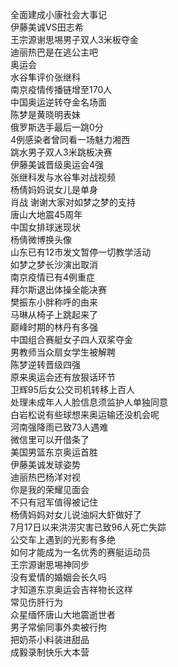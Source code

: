 全面建成小康社会大事记  
伊藤美诚VS田志希  
王宗源谢思埸男子双人3米板夺金  
迪丽热巴是在逃公主吧  
奥运会  
水谷隼评价张继科  
南京疫情传播链增至170人  
中国奥运逆转夺金名场面  
陈梦是黄晓明表妹  
俄罗斯选手最后一跳0分  
4例感染者曾同看一场魅力湘西  
跳水男子双人3米跳板决赛  
伊藤美诚晋级奥运会4强  
张继科发与水谷隼对战视频  
杨倩妈妈说女儿是单身  
肖战 谢谢大家对如梦之梦的支持  
唐山大地震45周年  
中国女排球迷现状  
杨倩微博换头像  
山东已有12市发文暂停一切教学活动  
如梦之梦长沙演出取消  
南京疫情已有4例重症  
拜尔斯退出体操全能决赛  
樊振东小胖称呼的由来  
马琳从椅子上跳起来了  
巅峰时期的林丹有多强  
中国组合赛艇女子四人双桨夺金  
男教师当众扇女学生被解聘  
陈梦逆转晋级四强  
原来奥运会还有放狠话环节  
卫辉95后女公交司机转移上百人  
处理未成年人人脸信息须监护人单独同意  
白岩松说有些球想来奥运输还没机会呢  
河南强降雨已致73人遇难  
微信里可以开借条了  
美国男篮东京奥运首胜  
伊藤美诚发球姿势  
迪丽热巴杨洋对视  
你是我的荣耀见面会  
不只有冠军值得被记住  
杨倩妈妈对女儿说油焖大虾做好了  
7月17日以来洪涝灾害已致96人死亡失踪  
公交车上遇到的光影有多绝  
如何才能成为一名优秀的赛艇运动员  
王宗源谢思埸神同步  
没有爱情的婚姻会长久吗  
才知道东京奥运会吉祥物长这样  
常见伤肝行为  
众星缅怀唐山大地震逝世者  
男子常偷同事外卖被行拘  
把奶茶小料装进甜品  
成毅录制快乐大本营  
